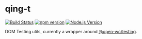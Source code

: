 # qing-t

[![Build Status](https://github.com/mgenware/qing-t/workflows/Build/badge.svg)](https://github.com/mgenware/qing-t/actions)
[![npm version](https://img.shields.io/npm/v/qing-t.svg?style=flat-square)](https://npmjs.com/package/qing-t)
[![Node.js Version](http://img.shields.io/node/v/qing-t.svg?style=flat-square)](https://nodejs.org/en/)

DOM Testing utils, currently a wrapper around [@open-wc/testing](https://open-wc.org/docs/testing/helpers/).
